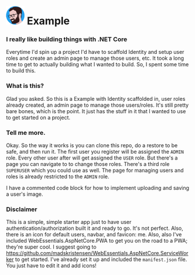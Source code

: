 # <img src="wwwroot/images/icons/Example.png" width="50"> Example

### I really like building things with .NET Core

Everytime I'd spin up a project I'd have to scaffold Identity and setup user roles and create an admin page to manage those users, etc. It took a long time to get to actually building what I wanted to build. So, I spent some time to build this.

### What is this?

Glad you asked. So this is a Example with Identity scaffolded in, user roles already created, an admin page to manage those users/roles. It's still pretty bare bones, which is the point. It just has the stuff in it that I wanted to use to get started on a project.

### Tell me more.

Okay. So the way it works is you can clone this repo, do a restore to be safe, and then run it. The first user you register will be assigned the `ADMIN` role. Every other user after will get assigned the `USER` role. But there's a page you can navigate to to change those roles. There's a third role `SUPERUSER` which you could use as well. The page for managing users and roles is already restricted to the `ADMIN` role.

I have a commented code block for how to implement uploading and saving a user's image.

### Disclaimer
This is a simple, simple starter app just to have user authentication/authorization built it and ready to go. It's not perfect.
Also, there is an icon for default users, navbar, and favicon: me.
Also, also I've included WebEssentials.AspNetCore.PWA to get you on the road to a PWA; they're super cool. I suggest going to
https://github.com/madskristensen/WebEssentials.AspNetCore.ServiceWorker
to get started. I've already set it up and included the `manifest.json` file. You just have to edit it and add icons!